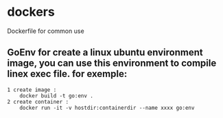 # dockers
Dockerfile for common use

## GoEnv for create a linux ubuntu environment image, you can use this environment to compile linex exec file. for exemple:
    1 create image :
        docker build -t go:env .
    2 create container :
        docker run -it -v hostdir:containerdir --name xxxx go:env
        
